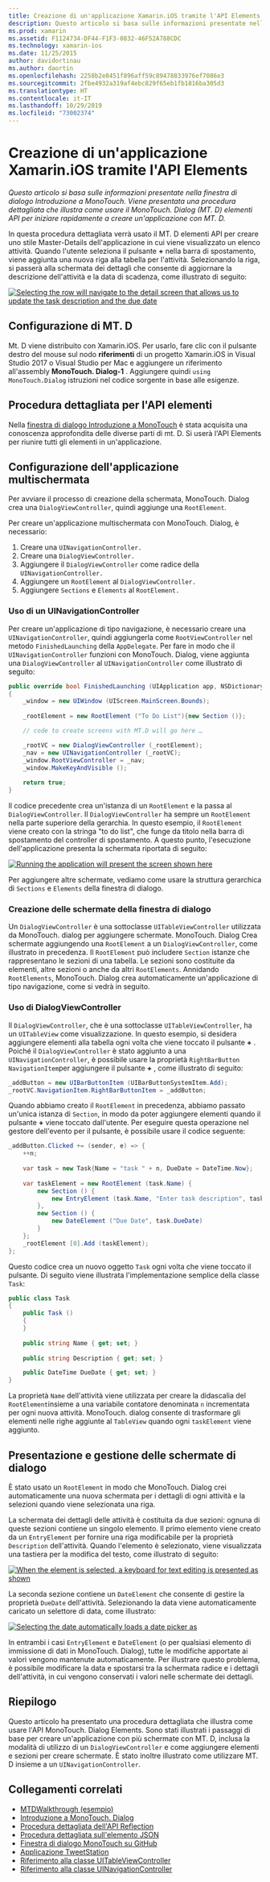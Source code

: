 ```yaml
---
title: Creazione di un'applicazione Xamarin.iOS tramite l'API Elements
description: Questo articolo si basa sulle informazioni presentate nella finestra di dialogo Introduzione a MonoTouch. Viene presentata una procedura dettagliata che illustra come usare il MonoTouch. Dialog (MT. D) elementi API per iniziare rapidamente a creare un'applicazione con MT. D.
ms.prod: xamarin
ms.assetid: F1124734-DF44-F1F3-0832-46F52A788CDC
ms.technology: xamarin-ios
ms.date: 11/25/2015
author: davidortinau
ms.author: daortin
ms.openlocfilehash: 2258b2e8451f896aff59c89478833976ef7086e3
ms.sourcegitcommit: 2fbe4932a319af4ebc829f65eb1fb1816ba305d3
ms.translationtype: HT
ms.contentlocale: it-IT
ms.lasthandoff: 10/29/2019
ms.locfileid: "73002374"
---
```

# <a name="creating-a-xamarinios-application-using-the-elements-api"></a>Creazione di un'applicazione Xamarin.iOS tramite l'API Elements

_Questo articolo si basa sulle informazioni presentate nella finestra di dialogo Introduzione a MonoTouch. Viene presentata una procedura dettagliata che illustra come usare il MonoTouch. Dialog (MT. D) elementi API per iniziare rapidamente a creare un'applicazione con MT. D._

In questa procedura dettagliata verrà usato il MT. D elementi API per creare uno stile Master-Details dell'applicazione in cui viene visualizzato un elenco attività. Quando l'utente seleziona il pulsante **+** nella barra di spostamento, viene aggiunta una nuova riga alla tabella per l'attività. Selezionando la riga, si passerà alla schermata dei dettagli che consente di aggiornare la descrizione dell'attività e la data di scadenza, come illustrato di seguito:

[![](elements-api-walkthrough-images/01-task-list-app.png "Selecting the row will navigate to the detail screen that allows us to update the task description and the due date")](elements-api-walkthrough-images/01-task-list-app.png#lightbox)

## <a name="setting-up-mtd"></a>Configurazione di MT. D

Mt. D viene distribuito con Xamarin.iOS. Per usarlo, fare clic con il pulsante destro del mouse sul nodo **riferimenti** di un progetto Xamarin.iOS in Visual Studio 2017 o Visual Studio per Mac e aggiungere un riferimento all'assembly **MonoTouch. Dialog-1** . Aggiungere quindi `using MonoTouch.Dialog` istruzioni nel codice sorgente in base alle esigenze.

## <a name="elements-api-walkthrough"></a>Procedura dettagliata per l'API elementi

Nella [finestra di dialogo Introduzione a MonoTouch](~/ios/user-interface/monotouch.dialog/index.md) è stata acquisita una conoscenza approfondita delle diverse parti di mt. D. Si userà l'API Elements per riunire tutti gli elementi in un'applicazione.

## <a name="setting-up-the-multi-screen-application"></a>Configurazione dell'applicazione multischermata

Per avviare il processo di creazione della schermata, MonoTouch. Dialog crea una `DialogViewController`, quindi aggiunge una `RootElement`.

Per creare un'applicazione multischermata con MonoTouch. Dialog, è necessario:

1. Creare una `UINavigationController.`
1. Creare una `DialogViewController.`
1. Aggiungere il `DialogViewController` come radice della `UINavigationController.` 
1. Aggiungere un `RootElement` al `DialogViewController.`
1. Aggiungere `Sections` e `Elements` al `RootElement.` 

### <a name="using-a-uinavigationcontroller"></a>Uso di un UINavigationController

Per creare un'applicazione di tipo navigazione, è necessario creare una `UINavigationController`, quindi aggiungerla come `RootViewController` nel metodo `FinishedLaunching` della `AppDelegate`. Per fare in modo che il `UINavigationController` funzioni con MonoTouch. Dialog, viene aggiunta una `DialogViewController` al `UINavigationController` come illustrato di seguito:

```csharp
public override bool FinishedLaunching (UIApplication app, NSDictionary options)
{
    _window = new UIWindow (UIScreen.MainScreen.Bounds);
            
    _rootElement = new RootElement ("To Do List"){new Section ()};

    // code to create screens with MT.D will go here …

    _rootVC = new DialogViewController (_rootElement);
    _nav = new UINavigationController (_rootVC);
    _window.RootViewController = _nav;
    _window.MakeKeyAndVisible ();
            
    return true;
}
```

Il codice precedente crea un'istanza di un `RootElement` e la passa al `DialogViewController`. Il `DialogViewController` ha sempre un `RootElement` nella parte superiore della gerarchia. In questo esempio, il `RootElement` viene creato con la stringa "to do list", che funge da titolo nella barra di spostamento del controller di spostamento. A questo punto, l'esecuzione dell'applicazione presenta la schermata riportata di seguito:

 [![](elements-api-walkthrough-images/02-to-do-list-screen-.png "Running the application will present the screen shown here")](elements-api-walkthrough-images/02-to-do-list-screen-.png#lightbox)

Per aggiungere altre schermate, vediamo come usare la struttura gerarchica di `Sections` e `Elements` della finestra di dialogo.

### <a name="creating-the-dialog-screens"></a>Creazione delle schermate della finestra di dialogo

Un `DialogViewController` è una sottoclasse `UITableViewController` utilizzata da MonoTouch. dialog per aggiungere schermate. MonoTouch. Dialog Crea schermate aggiungendo una `RootElement` a un `DialogViewController`, come illustrato in precedenza. Il `RootElement` può includere `Section` istanze che rappresentano le sezioni di una tabella.
Le sezioni sono costituite da elementi, altre sezioni o anche da altri `RootElements`. Annidando `RootElements`, MonoTouch. Dialog crea automaticamente un'applicazione di tipo navigazione, come si vedrà in seguito.

### <a name="using-dialogviewcontroller"></a>Uso di DialogViewController

Il `DialogViewController`, che è una sottoclasse `UITableViewController`, ha un `UITableView` come visualizzazione. In questo esempio, si desidera aggiungere elementi alla tabella ogni volta che viene toccato il pulsante **+** . Poiché il `DialogViewController` è stato aggiunto a una `UINavigationController`, è possibile usare la proprietà `RightBarButton` `NavigationItem`per aggiungere il pulsante **+** , come illustrato di seguito:

```csharp
_addButton = new UIBarButtonItem (UIBarButtonSystemItem.Add);
_rootVC.NavigationItem.RightBarButtonItem = _addButton;
```

Quando abbiamo creato il `RootElement` in precedenza, abbiamo passato un'unica istanza di `Section`, in modo da poter aggiungere elementi quando il pulsante **+** viene toccato dall'utente. Per eseguire questa operazione nel gestore dell'evento per il pulsante, è possibile usare il codice seguente:

```csharp
_addButton.Clicked += (sender, e) => {                
    ++n;
                
    var task = new Task{Name = "task " + n, DueDate = DateTime.Now};
                
    var taskElement = new RootElement (task.Name) {
        new Section () {
            new EntryElement (task.Name, "Enter task description", task.Description)
        },
        new Section () {
            new DateElement ("Due Date", task.DueDate)
        }
    };
    _rootElement [0].Add (taskElement);
};
```

Questo codice crea un nuovo oggetto `Task` ogni volta che viene toccato il pulsante. Di seguito viene illustrata l'implementazione semplice della classe `Task`:

```csharp
public class Task
{   
    public Task ()
    {
    }
      
    public string Name { get; set; }
        
    public string Description { get; set; }

    public DateTime DueDate { get; set; }
}
```

La proprietà `Name` dell'attività viene utilizzata per creare la didascalia del `RootElement`insieme a una variabile contatore denominata `n` incrementata per ogni nuova attività. MonoTouch. dialog consente di trasformare gli elementi nelle righe aggiunte al `TableView` quando ogni `taskElement` viene aggiunto.

## <a name="presenting-and-managing-dialog-screens"></a>Presentazione e gestione delle schermate di dialogo

È stato usato un `RootElement` in modo che MonoTouch. Dialog crei automaticamente una nuova schermata per i dettagli di ogni attività e la selezioni quando viene selezionata una riga.

La schermata dei dettagli delle attività è costituita da due sezioni: ognuna di queste sezioni contiene un singolo elemento. Il primo elemento viene creato da un `EntryElement` per fornire una riga modificabile per la proprietà `Description` dell'attività. Quando l'elemento è selezionato, viene visualizzata una tastiera per la modifica del testo, come illustrato di seguito:

 [![](elements-api-walkthrough-images/03-create-task.png "When the element is selected, a keyboard for text editing is presented as shown")](elements-api-walkthrough-images/03-create-task.png#lightbox)

La seconda sezione contiene un `DateElement` che consente di gestire la proprietà `DueDate` dell'attività. Selezionando la data viene automaticamente caricato un selettore di data, come illustrato:

 [![](elements-api-walkthrough-images/04-date-picker.png "Selecting the date automatically loads a date picker as")](elements-api-walkthrough-images/04-date-picker.png#lightbox)

In entrambi i casi `EntryElement` e `DateElement` (o per qualsiasi elemento di immissione di dati in MonoTouch. Dialog), tutte le modifiche apportate ai valori vengono mantenute automaticamente. Per illustrare questo problema, è possibile modificare la data e spostarsi tra la schermata radice e i dettagli dell'attività, in cui vengono conservati i valori nelle schermate dei dettagli.

## <a name="summary"></a>Riepilogo

Questo articolo ha presentato una procedura dettagliata che illustra come usare l'API MonoTouch. Dialog Elements. Sono stati illustrati i passaggi di base per creare un'applicazione con più schermate con MT. D, inclusa la modalità di utilizzo di un `DialogViewController` e come aggiungere elementi e sezioni per creare schermate. È stato inoltre illustrato come utilizzare MT. D insieme a un `UINavigationController`.

## <a name="related-links"></a>Collegamenti correlati

- [MTDWalkthrough (esempio)](https://docs.microsoft.com/samples/xamarin/ios-samples/mtdwalkthrough)
- [Introduzione a MonoTouch. Dialog](~/ios/user-interface/monotouch.dialog/index.md)
- [Procedura dettagliata dell'API Reflection](~/ios/user-interface/monotouch.dialog/reflection-api-walkthrough.md)
- [Procedura dettagliata sull'elemento JSON](~/ios/user-interface/monotouch.dialog/json-element-walkthrough.md)
- [Finestra di dialogo MonoTouch su GitHub](https://github.com/migueldeicaza/MonoTouch.Dialog)
- [Applicazione TweetStation](https://github.com/migueldeicaza/TweetStation)
- [Riferimento alla classe UITableViewController](https://developer.apple.com/library/ios/#DOCUMENTATION/UIKit/Reference/UITableViewController_Class/Reference/Reference.html)
- [Riferimento alla classe UINavigationController](https://developer.apple.com/library/ios/#documentation/UIKit/Reference/UINavigationController_Class/Reference/Reference.html)
